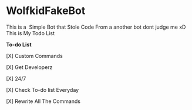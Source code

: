 # WolfkidFakeBot
This is a  Simple Bot that Stole Code From a another bot dont judge me xD
This is My Todo List

__To-do List__

[X] Custom Commands

[X] Get Developerz

[X] 24/7

[X] Check To-do list Everyday

[X] Rewrite All The Commands


